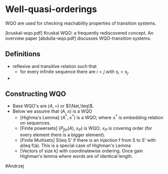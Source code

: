 # Well-quasi-orderings

WQO are used for checking reachability properties of transition systems.

[kruskal-wqo.pdf] Kruskal WQO: a frequently rediscovered concept.
An overview paper [abdulla-wqo.pdf] discusses WQO-transition systems.


## Definitions
- reflexive and transitive relation such that 
  - for every infinite sequence there are $i<j$ with $s_i< s_j$.
- 
## Constructing WQO
- Base WQO's are $(A,=)$ or $(\Nat,\leq)$.
- Below we assume that $(A,\leq)$ is a WQO
  - [Highma's Lemma] $(A^*,\leq^*)$ is a WQO; where $\leq^*$ is embedding relation on sequences.
  - [Finite powersets] $(P_{fin}(A),\leq_P)$ is WQO; $\leq_P$ is covering order
    (for every element there is a bigger element).
  - [Finite Multisets] S\leq S' if there is an injection f from S to S' with a\leq
    f(a). This is a special case of Highman's Lemma
  - [Vectors of size k] with coordinatewise ordering. Once gain Highman's lemma
    where words are of identical length.



#Andrzej